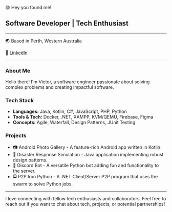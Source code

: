 😄 Hey you found me!

## Software Developer | Tech Enthusiast

---

🌏 Based in Perth, Western Australia

🔗 [LinkedIn](https://linkedin.com/in/cmarteli)

---

### About Me

Hello there! I'm Victor, a software engineer passionate about solving complex problems and creating impactful software.

### Tech Stack

- **Languages:** Java, Kotlin, C#, JavaScript, PHP, Python
- **Tools & Tech:** Docker, .NET, XAMPP, KVM/QEMU, Firebase, Figma
- **Concepts:** Agile, Waterfall, Design Patterns, JUnit Testing

### Projects

- 📷 Android Photo Gallery - A feature-rich Android app written in Kotlin.
- 🚨 Disaster Response Simulation - Java application implementing robust design patterns.
- 🤖 Discord Bot - A versatile Python bot adding fun and functionality to the server.
- 🚍 P2P Iron Python - A .NET Client/Server P2P program that uses the swarm to solve Python jobs.

---

I love connecting with fellow tech enthusiasts and collaborators. Feel free to reach out if you want to chat about tech, projects, or potential partnerships!



<!--
**cMarteli/cMarteli** is a ✨ _special_ ✨ repository because its `README.md` (this file) appears on your GitHub profile.

Here are some ideas to get you started:

- 🔭 I’m currently working on ...
- 🌱 I’m currently learning ...
- 👯 I’m looking to collaborate on ...
- 🤔 I’m looking for help with ...
- 💬 Ask me about ...
- 📫 How to reach me: ...
- 😄 Pronouns: ...
- ⚡ Fun fact: ...
-->

